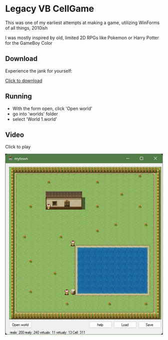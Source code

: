 # Legacy VB CellGame

This was one of my earliest attempts at making a game, utilizing WinForms of all things, 2010ish

I was mostly inspired by old, limited 2D RPGs like Pokemon or Harry Potter for the GameBoy Color

## Download
Experience the jank for yourself:

[Click to download](https://github.com/andrewiankidd/legacy-vb-cellgame/releases/download/release/Debug.zip)

## Running
- With the form open, click 'Open world'
- go into 'worlds' folder
- select 'World 1.world'

## Video

Click to play

[![screenshot](screenshot.png)](https://www.youtube.com/watch?v=Ot31FBBOkKk)
